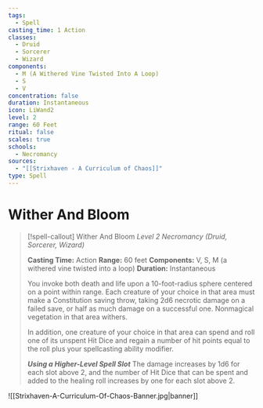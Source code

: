 ```yaml
---
tags:
  - Spell
casting_time: 1 Action
classes:
  - Druid
  - Sorcerer
  - Wizard
components:
  - M (A Withered Vine Twisted Into A Loop)
  - S
  - V
concentration: false
duration: Instantaneous
icon: LiWand2
level: 2
range: 60 Feet
ritual: false
scales: true
schools:
  - Necromancy
sources:
  - "[[Strixhaven - A Curriculum of Chaos]]"
type: Spell
---
```


# Wither And Bloom

>[!spell-callout] Wither And Bloom
>_Level 2 Necromancy (Druid, Sorcerer, Wizard)_
>
>**Casting Time:** Action
>**Range:** 60 feet
>**Components:** V, S, M (a withered vine twisted into a loop)
>**Duration:** Instantaneous
>
>You invoke both death and life upon a 10-foot-radius sphere centered on a point within range. Each creature of your choice in that area must make a Constitution saving throw, taking 2d6 necrotic damage on a failed save, or half as much damage on a successful one. Nonmagical vegetation in that area withers.
>
>In addition, one creature of your choice in that area can spend and roll one of its unspent Hit Dice and regain a number of hit points equal to the roll plus your spellcasting ability modifier.
>
>**_Using a Higher-Level Spell Slot_** The damage increases by 1d6 for each slot above 2, and the number of Hit Dice that can be spent and added to the healing roll increases by one for each slot above 2.

![[Strixhaven-A-Curriculum-Of-Chaos-Banner.jpg|banner]]
